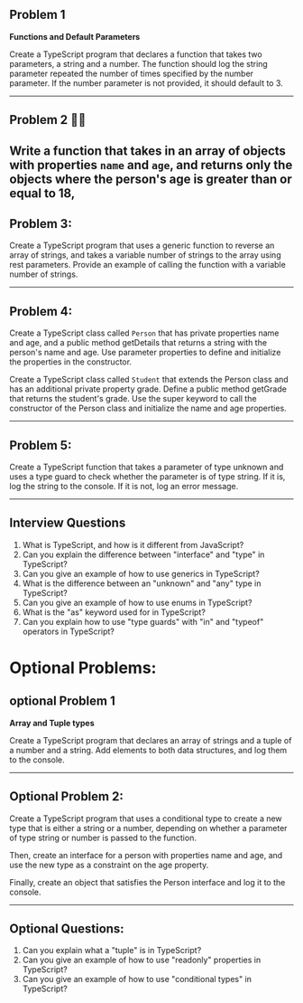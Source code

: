 ## **Problem 1**

**Functions and Default Parameters**

Create a TypeScript program that declares a function that takes two parameters, a string and a number. The function should log the string parameter repeated the number of times specified by the number parameter. If the number parameter is not provided, it should default to 3.

---

## Problem 2 🧨🧨

## Write a function that takes in an array of objects with properties `name` and `age`, and returns only the objects where the person's age is greater than or equal to 18,

## **Problem 3:**

Create a TypeScript program that uses a generic function to reverse an array of strings, and takes a variable number of strings to the array using rest parameters. Provide an example of calling the function with a variable number of strings.

---

## **Problem 4:**

Create a TypeScript class called `Person` that has private properties name and age, and a public method getDetails that returns a string with the person's name and age. Use parameter properties to define and initialize the properties in the constructor.

Create a TypeScript class called `Student` that extends the Person class and has an additional private property grade. Define a public method getGrade that returns the student's grade. Use the super keyword to call the constructor of the Person class and initialize the name and age properties.

---

## **Problem 5:**

Create a TypeScript function that takes a parameter of type unknown and uses a type guard to check whether the parameter is of type string. If it is, log the string to the console. If it is not, log an error message.

---

## **Interview Questions**

1. What is TypeScript, and how is it different from JavaScript?
2. Can you explain the difference between "interface" and "type" in TypeScript?
3. Can you give an example of how to use generics in TypeScript?
4. What is the difference between an "unknown" and "any" type in TypeScript?
5. Can you give an example of how to use enums in TypeScript?
6. What is the "as" keyword used for in TypeScript?
7. Can you explain how to use "type guards" with "in" and "typeof" operators in TypeScript?

# Optional Problems:

## optional Problem 1

**Array and Tuple types**

Create a TypeScript program that declares an array of strings and a tuple of a number and a string. Add elements to both data structures, and log them to the console.

---

## **Optional Problem 2:**

Create a TypeScript program that uses a conditional type to create a new type that is either a string or a number, depending on whether a parameter of type string or number is passed to the function.

Then, create an interface for a person with properties name and age, and use the new type as a constraint on the age property.

Finally, create an object that satisfies the Person interface and log it to the console.

---

## Optional Questions:

1. Can you explain what a "tuple" is in TypeScript?
2. Can you give an example of how to use "readonly" properties in TypeScript?
3. Can you give an example of how to use "conditional types" in TypeScript?
